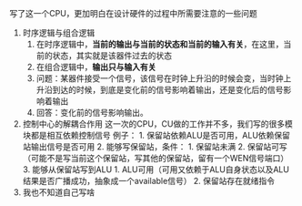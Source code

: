 写了这一个CPU，更加明白在设计硬件的过程中所需要注意的一些问题
1. 时序逻辑与组合逻辑
    1. 在时序逻辑中，**当前的输出与当前的状态和当前的输入有关**，在这里，当前的状态，其实就是该器件过去的状态
    2. 在组合逻辑中，**输出只与输入有关**
    3. 问题：某器件接受一个信号，该信号在时钟上升沿的时候会变，当时钟上升沿到达的时候，到底是变化前的信号影响着输出，还是变化后的信号影响着输出
    4. 回答：变化前的信号影响输出。
2. 控制中心的解耦合作用
    这一次的CPU，CU做的工作并不多，我们写的很多模块都是相互依赖控制信号
    例子：
        1. 保留站依赖ALU是否可用，ALU依赖保留站输出信号是否可用
        2. 能够写保留站，条件：
            1. 保留站未满
            2. 保留站可写（可能不是写当前这个保留站，写其他的保留站，留有一个WEN信号端口）
        3. 能够从保留站写到ALU
            1. ALU可用（可用又依赖于ALU自身状态以及ALU结果是否广播成功，抽象成一个available信号）
            2. 保留站存在就绪指令
3. 我也不知道自己写啥